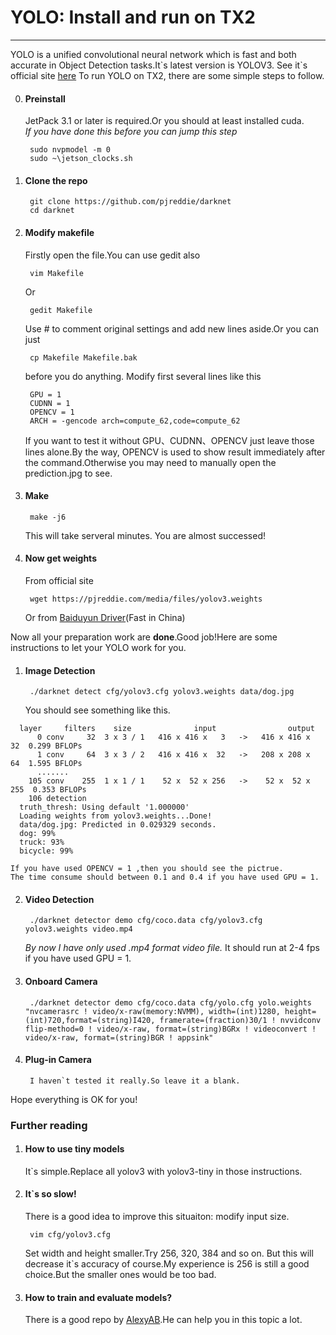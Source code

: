 # YOLO: Install and run on TX2
-----
YOLO is a unified convolutional neural network which is fast and both accurate in Object Detection tasks.It\`s latest version is YOLOV3.
See it`s official site [here](https://pjreddie.com/darknet/yolo/)
To run YOLO on TX2, there are some simple steps to follow.<br>

0. #### Preinstall <br>
    JetPack 3.1 or later is required.Or you should at least installed cuda.<br>
    *If you have done this before you can jump this step*<br>
        
        sudo nvpmodel -m 0
        sudo ~\jetson_clocks.sh
    
1. #### Clone the repo
    
        git clone https://github.com/pjreddie/darknet
        cd darknet

2. #### Modify makefile<br>
    Firstly open the file.You can use gedit also
  
        vim Makefile
    Or
    
        gedit Makefile        
    Use # to comment original settings and add new lines aside.Or you can just 
  
        cp Makefile Makefile.bak
    
    before you do anything. 
    Modify first several lines like this
    
        GPU = 1
        CUDNN = 1
        OPENCV = 1
        ARCH = -gencode arch=compute_62,code=compute_62
    
    If you want to test it without GPU、CUDNN、OPENCV just leave those lines alone.By the way, OPENCV is used to
    show result immediately after the command.Otherwise you may need to manually open the prediction.jpg to see.
    
3. #### Make

        make -j6
        
    This will take serveral minutes.
    You are almost successed!

4. #### Now get weights
    From official site 
        
        wget https://pjreddie.com/media/files/yolov3.weights
    
    Or from [Baiduyun Driver](https://pan.baidu.com/s/1ZxJgjWrq7RCaGif8NvVrJg)(Fast in China)


Now all your preparation work are **done**.Good job!Here are some instructions to let your YOLO work for you.

1. #### Image Detection

        ./darknet detect cfg/yolov3.cfg yolov3.weights data/dog.jpg
    You should see something like this.
```
  layer     filters    size              input                output
      0 conv     32  3 x 3 / 1   416 x 416 x   3   ->   416 x 416 x  32  0.299 BFLOPs
      1 conv     64  3 x 3 / 2   416 x 416 x  32   ->   208 x 208 x  64  1.595 BFLOPs
      .......
    105 conv    255  1 x 1 / 1    52 x  52 x 256   ->    52 x  52 x 255  0.353 BFLOPs
    106 detection
  truth_thresh: Using default '1.000000'
  Loading weights from yolov3.weights...Done!
  data/dog.jpg: Predicted in 0.029329 seconds.
  dog: 99%
  truck: 93%
  bicycle: 99%
```
    If you have used OPENCV = 1 ,then you should see the pictrue.
    The time consume should between 0.1 and 0.4 if you have used GPU = 1.

2. #### Video Detection
    
        ./darknet detector demo cfg/coco.data cfg/yolov3.cfg yolov3.weights video.mp4
    *By now I have only used .mp4 format video file.*
    It should run at 2-4 fps if you have used GPU = 1.
3. #### Onboard Camera 
    
        ./darknet detector demo cfg/coco.data cfg/yolo.cfg yolo.weights "nvcamerasrc ! video/x-raw(memory:NVMM), width=(int)1280, height=(int)720,format=(string)I420, framerate=(fraction)30/1 ! nvvidconv flip-method=0 ! video/x-raw, format=(string)BGRx ! videoconvert ! video/x-raw, format=(string)BGR ! appsink"
4. #### Plug-in Camera
    
        I haven`t tested it really.So leave it a blank.

Hope everything is OK for you!

### Further reading
1. #### How to use tiny models<br>
  
  
    It`s simple.Replace all yolov3 with yolov3-tiny in those instructions.
2. #### It`s so slow!<br>
  
  
    There is a good idea to improve this situaiton: modify input size.
        
        vim cfg/yolov3.cfg
    Set width and height smaller.Try 256, 320, 384 and so on. But this will decrease it`s accuracy of course.My experience 
    is 256 is still a good choice.But the smaller ones would be too bad. 

3. #### How to train and evaluate models?


    There is a good repo by [AlexyAB](https://github.com/AlexeyAB/darknet).He can help you in this topic a lot.
   
    
  
